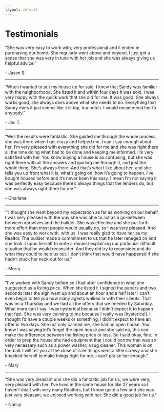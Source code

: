 ```yaml
---
layout: default
---
```


<h1>Testimonials</h1>

<div class="client-testimonial">
<p class="testimonial-text">“She was very easy to work with, very professional and it ended in purchasing our home. She regularly went above and beyond, I just got a sense that she was very in tune with her job and she was always giving us helpful advice.”</p>
  <p class="testimonial-author"> - Jasen S.</p>
<hr>

<p class="testimonial-text">“When I wanted to put my house up for sale, I knew that Sandy was familiar with the neighborhood. She listed it and within four days it was sold. I was very happy with the quick work that she did for me. It was good. She always works good, she always does above what she needs to do. Everything that Sandy does it just seems like it is top, top notch. I would recommend her to anybody.”</p>
  <p class="testimonial-author"> - Jim T.</p>
<hr>

<p class="testimonial-text">“Well the results were fantastic. She guided me through the whole process, she was there when I got crazy and helped me. I can’t say enough about her. I’m very pleased with everything she did for me and she was right there all the time doing what had to be done and keeping me informed. I’m very satisfied with her. You know buying a house is so confusing, but she was right there with all the answers and guiding me through it, and just the whole thing. She’s always there. And that’s what I like about her, and she tells you up front what it is, what’s going on, how it’s going to happen. I’ve bought houses before and it’s never been this easy. I mean I’m not saying it was perfectly easy because there’s always things that the lenders do, but she was always right there for me."</P>
  <p class="testimonial-author"> - Charlene</p>
<hr>

<p class="testimonial-text">'“I thought she went beyond my expectation as far as working on our behalf. I was very pleased with the way she was able to act as a go-between between ourselves and the builder. She was effective and she put forth more effort than most people would usually do, so I was very pleased. And she was easy to work with, with us. I was really glad to have her as my Realtor. The builder made a commitment to us that he later reneged on and she took it upon herself to write a request explaining our particular difficult situation that he would reconsider. And they did try to reconsider and do what they could to help us out. I don’t think that would have happened if she hadn’t stuck her neck out for us."</p>
  <p class="testimonial-author"> - Merry</p>
<hr>

<p class="testimonial-text">"I’ve worked with Sandy before so I had utter confidence in what she suggested as a listing price. When she listed it I signed the papers and two seconds later the sign went up and about an hour and a half later I can’t even begin to tell you how many agents walked in with their clients. That was on a Thursday and we had all the offers that we needed by Saturday. What more can I say. I was hysterical because I didn’t expect it to happen that fast. She was very calming to me because I really was [hysterical]. I thought I’d have a couple weeks or something, I didn’t expect to have an offer in two days. She not only calmed me, she had an open house.  You know I was saying let’s forget the open house and she said no, this can make the difference between the listing price or less. So I said okay, fine. In order to prep the house she had equipment that I could borrow that was so very necessary such as a power washer, a rug cleaner. This woman is on the ball. I will tell you at the close of sale things went a little screwy and she knocked herself to make things right for me. I can’t praise her enough."</p>
  <p class="testimonial-author"> - Mary</p>
<hr>

<p class="testimonial-text">"She was very pleasant and she did a fantastic job for us, we were very, very pleased with her. I’ve lived in the same house for like 27 years so I haven’t dealt with very many Realtors, but I know quite a few and she was just very pleasant, we enjoyed working with her. She did a good job for us." </P>
  <p class="testimonial-author"> - Nancy</p>

</div>
